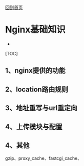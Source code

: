 [回到首页](../README.md)

# Nginx基础知识

-

[TOC]

## 1、nginx提供的功能

## 2、location路由规则

## 3、地址重写与url重定向

## 4、上传模块与配置

## 4、其他

gzip、proxy_cache、fastcgi_cache、


